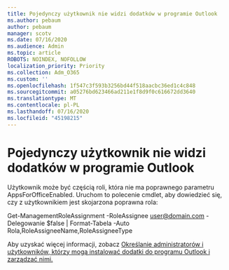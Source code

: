 ```yaml
---
title: Pojedynczy użytkownik nie widzi dodatków w programie Outlook
ms.author: pebaum
author: pebaum
manager: scotv
ms.date: 07/16/2020
ms.audience: Admin
ms.topic: article
ROBOTS: NOINDEX, NOFOLLOW
localization_priority: Priority
ms.collection: Adm_O365
ms.custom: ''
ms.openlocfilehash: 1f547c3f593b3256bd44f518aacbc36ed1c4c848
ms.sourcegitcommit: a05276bd623466ad211e1f8d9f0c616672dd3640
ms.translationtype: MT
ms.contentlocale: pl-PL
ms.lasthandoff: 07/16/2020
ms.locfileid: "45198215"
---
```

# <a name="single-user-not-seeing-add-ins-in-outlook"></a>Pojedynczy użytkownik nie widzi dodatków w programie Outlook

Użytkownik może być częścią roli, która nie ma poprawnego parametru AppsForOfficeEnabled. Uruchom to polecenie cmdlet, aby dowiedzieć się, czy z użytkownikiem jest skojarzona poprawna rola:

Get-ManagementRoleAssignment -RoleAssignee user@domain.com -Delegowanie $false | Format-Tabela -Auto Rola,RoleAssigneeName,RoleAssigneeType

Aby uzyskać więcej informacji, zobacz [Określanie administratorów i użytkowników, którzy mogą instalować dodatki do programu Outlook i zarządzać nimi.](https://docs.microsoft.com/exchange/clients-and-mobile-in-exchange-online/add-ins-for-outlook/specify-who-can-install-and-manage-add-ins)
